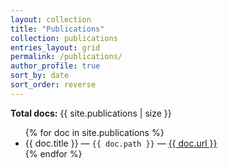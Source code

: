 ```yaml
---
layout: collection
title: "Publications"
collection: publications
entries_layout: grid
permalink: /publications/
author_profile: true
sort_by: date
sort_order: reverse
---
```


<!-- DEBUG: 컬렉션에 뭐가 들어왔는지 출력 -->
<p><strong>Total docs:</strong> {{ site.publications | size }}</p>
<ul>
{% for doc in site.publications %}
  <li>{{ doc.title }} — <code>{{ doc.path }}</code> — <a href="{{ doc.url }}">{{ doc.url }}</a></li>
{% endfor %}
</ul>
